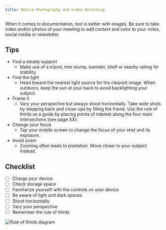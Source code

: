 ```yaml
---
title: Mobile Photography and Video Recording
---
```

When it comes to documentation, text is better with images. Be sure to take video and/or photos of your meeting to add context and color to your notes, social media or newsletter.

## Tips

* Find a steady support
  * Make use of a tripod, tree stump, banister, shelf or nearby railing for stability.
* Find the light
  * Head toward the nearest light source for the clearest image. When outdoors, keep the sun at your back to avoid backlighting your subject.
* Frame it
  * Vary your perspective but always shoot horizontally. Take wide shots by stepping back and close-ups by filling the frame. Use the rule of thirds as a guide by placing points of interest along the four main intersections (see page XX):
* Change your focus
  * Tap your mobile screen to change the focus of your shot and its exposure.
* Avoid zoom
  * Zooming often leads to pixelation. Move closer to your subject instead.

## Checklist

- [ ] Charge your device
- [ ] Check storage space
- [ ] Familiarize yourself with the controls on your device
- [ ] Be aware of light and dark spaces
- [ ] Shoot horizontally
- [ ] Vary your perspective
- [ ] Remember the rule of thirds

![Rule of thirds diagram](/img/thirds.png)
